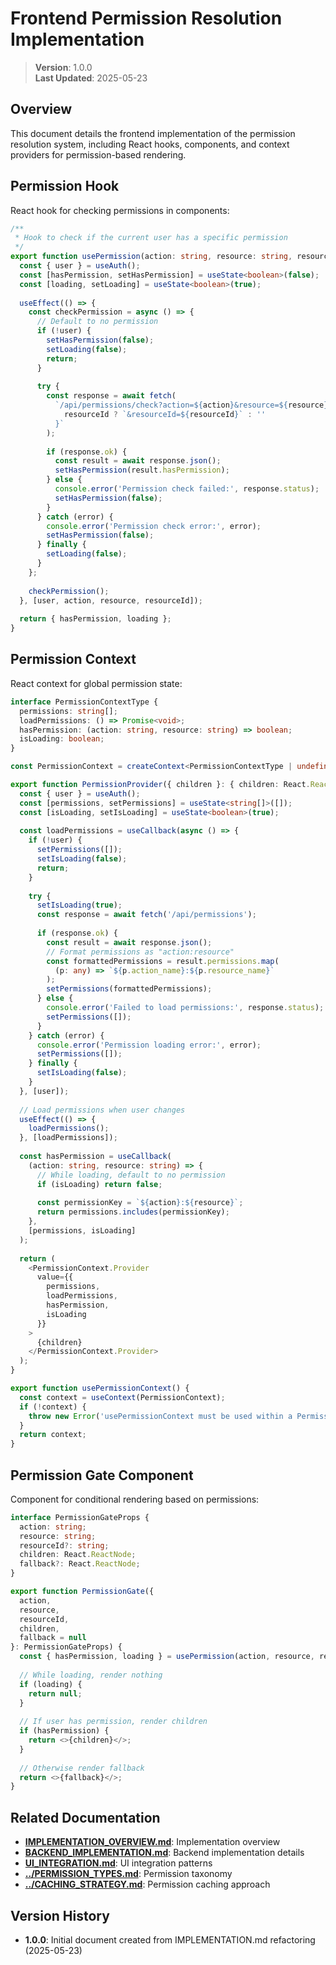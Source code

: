 # Frontend Permission Resolution Implementation

> **Version**: 1.0.0  
> **Last Updated**: 2025-05-23

## Overview

This document details the frontend implementation of the permission resolution system, including React hooks, components, and context providers for permission-based rendering.

## Permission Hook

React hook for checking permissions in components:

```typescript
/**
 * Hook to check if the current user has a specific permission
 */
export function usePermission(action: string, resource: string, resourceId?: string) {
  const { user } = useAuth();
  const [hasPermission, setHasPermission] = useState<boolean>(false);
  const [loading, setLoading] = useState<boolean>(true);
  
  useEffect(() => {
    const checkPermission = async () => {
      // Default to no permission
      if (!user) {
        setHasPermission(false);
        setLoading(false);
        return;
      }
      
      try {
        const response = await fetch(
          `/api/permissions/check?action=${action}&resource=${resource}${
            resourceId ? `&resourceId=${resourceId}` : ''
          }`
        );
        
        if (response.ok) {
          const result = await response.json();
          setHasPermission(result.hasPermission);
        } else {
          console.error('Permission check failed:', response.status);
          setHasPermission(false);
        }
      } catch (error) {
        console.error('Permission check error:', error);
        setHasPermission(false);
      } finally {
        setLoading(false);
      }
    };
    
    checkPermission();
  }, [user, action, resource, resourceId]);
  
  return { hasPermission, loading };
}
```

## Permission Context

React context for global permission state:

```typescript
interface PermissionContextType {
  permissions: string[];
  loadPermissions: () => Promise<void>;
  hasPermission: (action: string, resource: string) => boolean;
  isLoading: boolean;
}

const PermissionContext = createContext<PermissionContextType | undefined>(undefined);

export function PermissionProvider({ children }: { children: React.ReactNode }) {
  const { user } = useAuth();
  const [permissions, setPermissions] = useState<string[]>([]);
  const [isLoading, setIsLoading] = useState<boolean>(true);
  
  const loadPermissions = useCallback(async () => {
    if (!user) {
      setPermissions([]);
      setIsLoading(false);
      return;
    }
    
    try {
      setIsLoading(true);
      const response = await fetch('/api/permissions');
      
      if (response.ok) {
        const result = await response.json();
        // Format permissions as "action:resource"
        const formattedPermissions = result.permissions.map(
          (p: any) => `${p.action_name}:${p.resource_name}`
        );
        setPermissions(formattedPermissions);
      } else {
        console.error('Failed to load permissions:', response.status);
        setPermissions([]);
      }
    } catch (error) {
      console.error('Permission loading error:', error);
      setPermissions([]);
    } finally {
      setIsLoading(false);
    }
  }, [user]);
  
  // Load permissions when user changes
  useEffect(() => {
    loadPermissions();
  }, [loadPermissions]);
  
  const hasPermission = useCallback(
    (action: string, resource: string) => {
      // While loading, default to no permission
      if (isLoading) return false;
      
      const permissionKey = `${action}:${resource}`;
      return permissions.includes(permissionKey);
    },
    [permissions, isLoading]
  );
  
  return (
    <PermissionContext.Provider
      value={{
        permissions,
        loadPermissions,
        hasPermission,
        isLoading
      }}
    >
      {children}
    </PermissionContext.Provider>
  );
}

export function usePermissionContext() {
  const context = useContext(PermissionContext);
  if (!context) {
    throw new Error('usePermissionContext must be used within a PermissionProvider');
  }
  return context;
}
```

## Permission Gate Component

Component for conditional rendering based on permissions:

```typescript
interface PermissionGateProps {
  action: string;
  resource: string;
  resourceId?: string;
  children: React.ReactNode;
  fallback?: React.ReactNode;
}

export function PermissionGate({
  action,
  resource,
  resourceId,
  children,
  fallback = null
}: PermissionGateProps) {
  const { hasPermission, loading } = usePermission(action, resource, resourceId);
  
  // While loading, render nothing
  if (loading) {
    return null;
  }
  
  // If user has permission, render children
  if (hasPermission) {
    return <>{children}</>;
  }
  
  // Otherwise render fallback
  return <>{fallback}</>;
}
```

## Related Documentation

- **[IMPLEMENTATION_OVERVIEW.md](IMPLEMENTATION_OVERVIEW.md)**: Implementation overview
- **[BACKEND_IMPLEMENTATION.md](BACKEND_IMPLEMENTATION.md)**: Backend implementation details
- **[UI_INTEGRATION.md](UI_INTEGRATION.md)**: UI integration patterns
- **[../PERMISSION_TYPES.md](../PERMISSION_TYPES.md)**: Permission taxonomy
- **[../CACHING_STRATEGY.md](../CACHING_STRATEGY.md)**: Permission caching approach

## Version History

- **1.0.0**: Initial document created from IMPLEMENTATION.md refactoring (2025-05-23)
